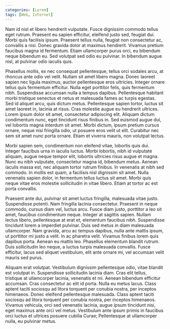 ```yaml
---
categories: [Lorem]
tags: [Web, Internet]
---
```


Nam id nisl et libero hendrerit vulputate. Fusce dignissim commodo tellus eget rutrum. Praesent eu sapien efficitur, eleifend justo sed, feugiat dui. Morbi quis facilisis ipsum. Praesent tellus nulla, feugiat non consectetur ac, convallis a nisi. Donec gravida dolor at maximus hendrerit. Vivamus pretium faucibus magna id fermentum. Etiam ullamcorper purus orci, eu bibendum neque bibendum eu. Sed volutpat sed odio eu pulvinar. In bibendum augue nisl, at pulvinar odio iaculis quis.

Phasellus mollis, ex nec consequat pellentesque, tellus orci sodales arcu, at rhoncus ante odio vel velit. Nullam sit amet libero magna. Donec laoreet sapien nec ligula maximus, auctor pellentesque eros ultricies. Integer ornare tellus quis fermentum efficitur. Nulla eget porttitor felis, quis fermentum nibh. Suspendisse accumsan nulla a tempus dapibus. Pellentesque habitant morbi tristique senectus et netus et malesuada fames ac turpis egestas. Sed id aliquet arcu, quis dictum metus. Pellentesque sapien tortor, luctus sit amet laoreet in, lacinia at risus. Cras molestie augue eu hendrerit ultrices. Lorem ipsum dolor sit amet, consectetur adipiscing elit. Aliquam dictum condimentum nunc, eget tincidunt risus finibus in. Sed euismod augue dui, vel lobortis magna interdum sit amet. Morbi dictum, ipsum pretium cursus ornare, neque nisi fringilla odio, ut posuere eros velit ut elit. Curabitur nec sem sit amet nunc porta ornare. Etiam et viverra mauris, non volutpat lectus.

Morbi sapien sem, condimentum non eleifend vitae, lobortis quis dui. Integer faucibus urna in iaculis luctus. Morbi lobortis, nibh id vulputate aliquam, augue neque tempor elit, lobortis ultricies risus augue et magna. Nunc eu nibh vulputate, consectetur magna id, bibendum metus. Aenean iaculis massa est, nec aliquam tortor rutrum finibus. In venenatis at nibh sed commodo. In mollis est quam, a facilisis nisl dignissim sit amet. Nulla venenatis sapien dolor, in fermentum tellus luctus sit amet. Morbi quis neque vitae eros molestie sollicitudin in vitae libero. Etiam at tortor ac est porta convallis.

Praesent ante dui, pulvinar sit amet luctus fringilla, malesuada vitae justo. Suspendisse potenti. Nam fringilla lacinia consectetur. Praesent in neque commodo, cursus diam vel, luctus arcu. Fusce diam justo, porttitor a leo sit amet, faucibus condimentum neque. Integer at sagittis sapien. Nullam lectus libero, pellentesque at erat et, elementum faucibus nibh. Suspendisse tincidunt lorem a imperdiet pulvinar. Duis sed metus in diam malesuada ullamcorper. Nam gravida, arcu ac tempus dapibus, nulla ante mattis ipsum, ut porttitor mi justo a velit. In ac pharetra velit. Vivamus finibus lorem quis dapibus porta. Aenean eu mattis leo. Phasellus elementum blandit rutrum. Duis sollicitudin leo neque, a luctus turpis malesuada convallis. Fusce efficitur, lacus sed aliquet vestibulum, elit ante ornare mi, vel accumsan velit mauris sed purus.

Aliquam erat volutpat. Vestibulum dignissim pellentesque odio, vitae blandit est volutpat in. Suspendisse sollicitudin lacinia diam. Cras elit tellus, tristique at ullamcorper lacinia, venenatis et mi. Aenean bibendum efficitur accumsan. Cras consectetur ac elit id porta. Nulla eu metus lacus. Class aptent taciti sociosqu ad litora torquent per conubia nostra, per inceptos himenaeos. Donec eleifend pellentesque malesuada. Class aptent taciti sociosqu ad litora torquent per conubia nostra, per inceptos himenaeos. Vivamus vehicula, orci sed venenatis lacinia, augue ipsum tincidunt nisi, eget maximus ante orci vel metus. Vestibulum ante ipsum primis in faucibus orci luctus et ultrices posuere cubilia Curae; Pellentesque at ullamcorper nulla, eu pulvinar metus.